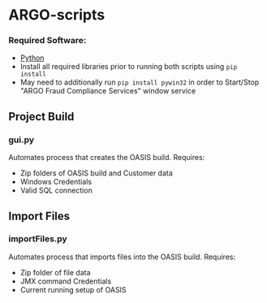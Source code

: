 # ARGO-scripts
### Required Software:
* [Python](https://www.python.org/downloads/)
* Install all required libraries prior to running both scripts using `pip install`
* May need to additionally run `pip install pywin32` in order to Start/Stop "ARGO Fraud Compliance Services" window service

## Project Build
### gui.py
Automates process that creates the OASIS build.
Requires:
* Zip folders of OASIS build and Customer data
* Windows Credentials
* Valid SQL connection

## Import Files
### importFiles.py
Automates process that imports files into the OASIS build.
Requires:
* Zip folder of file data
* JMX command Credentials
* Current running setup of OASIS
